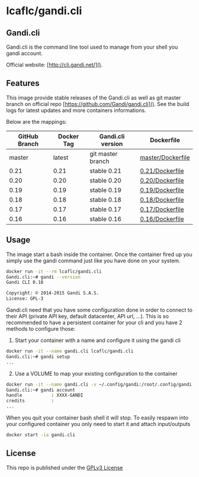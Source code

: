 lcaflc/gandi.cli
================


Gandi.cli
---------

Gandi.cli is the command line tool used to manage from your shell you gandi account.

Official website: [http://cli.gandi.net/]().

Features
--------

This image provide stable releases of the Gandi.cli as well as git master branch on official repo [https://github.com/Gandi/gandi.cli](). See the build logs for latest updates and more containers informations.

Below are the mappings:

| GitHub Branch | Docker Tag | Gandi.cli version | Dockerfile |
| ------------- | ---------- | ----------------- | ---------- |
| master        | latest     | git master branch | [master/Dockerfile](https://github.com/lcaflc/docker-gandi.cli/blob/master/Dockerfile) |
| 0.21          | 0.21       | stable 0.21       | [0.21/Dockerfile](https://github.com/lcaflc/docker-gandi.cli/blob/0.21/Dockerfile) |
| 0.20          | 0.20       | stable 0.20       | [0.20/Dockerfile](https://github.com/lcaflc/docker-gandi.cli/blob/0.20/Dockerfile) |
| 0.19          | 0.19       | stable 0.19       | [0.19/Dockerfile](https://github.com/lcaflc/docker-gandi.cli/blob/0.19/Dockerfile) |
| 0.18          | 0.18       | stable 0.18       | [0.18/Dockerfile](https://github.com/lcaflc/docker-gandi.cli/blob/0.18/Dockerfile) |
| 0.17          | 0.17       | stable 0.17       | [0.17/Dockerfile](https://github.com/lcaflc/docker-gandi.cli/blob/0.17/Dockerfile) |
| 0.16          | 0.16       | stable 0.16       | [0.16/Dockerfile](https://github.com/lcaflc/docker-gandi.cli/blob/0.16/Dockerfile) |


Usage
-----

The image start a bash inside the container. Once the container fired up you simply use the gandi command just like you have done on your system.
```bash
docker run -it --rm lcaflc/gandi.cli
Gandi.cli:~# gandi --version
Gandi CLI 0.18

Copyright: © 2014-2015 Gandi S.A.S.
License: GPL-3
```

Gandi.cli need that you have some configuration done in order to connect to their API (private API key, default datacenter, API url, ...). This is so recommended to have a persistent container for your cli and you have 2 methods to configure those:
1. Start your container with a name and configure it using the gandi cli
```bash
docker run -it --name gandi.cli lcaflc/gandi.cli
Gandi.cli:~# gandi setup
...
```
2. Use a VOLUME to map your existing configuration to the container
```bash
docker run -it --name gandi.cli -v ~/.config/gandi:/root/.config/gandi lcaflc/gandi.cli
Gandi.cli:~# gandi account
handle           : XXXX-GANDI
credits          :
...
```

When you quit your container bash shell it will stop. To easily respawn into your configured container you only need to start it and attach input/outputs
```bash
docker start -ia gandi.cli
```

License
-------

This repo is published under the [GPLv3 License](http://opensource.org/licenses/GPL-3.0)
